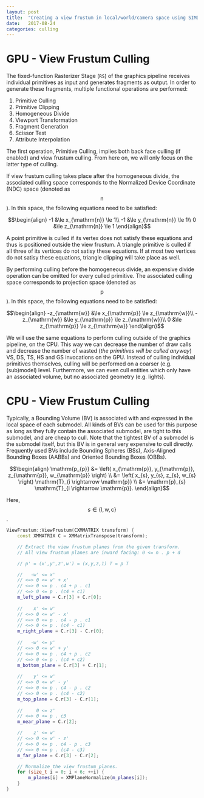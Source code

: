 ```yaml
---
layout: post
title:  "Creating a view frustum in local/world/camera space using SIMD"
date:   2017-08-24
categories: culling
---
```


# GPU - View Frustum Culling
The fixed-function Rasterizer Stage (`RS`) of the graphics pipeline receives individual primitives as input and generates fragments as output. In order to generate these fragments, multiple functional operations are performed:
1. Primitive Culling
2. Primitive Clipping
3. Homogeneous Divide
4. Viewport Transformation
5. Fragment Generation
6. Scissor Test
7. Attribute Interpolation

The first operation, Primitive Culling, implies both back face culling (if enabled) and view frustum culling. From here on, we will only focus on the latter type of culling. 

If view frustum culling takes place after the homogeneous divide, the associated culling space corresponds to the Normalized Device Coordinate (NDC) space (denoted as $$\mathrm{n}$$). In this space, the following equations need to be satisfied:

$$\begin{align}
-1 &\le x_{\mathrm{n}} \le 1\\
-1 &\le y_{\mathrm{n}} \le 1\\
0 &\le z_{\mathrm{n}} \le 1
\end{align}$$

A point primitive is culled if its vertex does not satisfy these equations and thus is positioned outside the view frustum. A triangle primitive is culled if all three of its vertices do not satisy these equations. If at most two vertices do not satisy these equations, triangle clipping will take place as well.

By performing culling before the homogeneous divide, an expensive divide operation can be omitted for every culled primitive. The associated culling space corresponds to projection space (denoted as $$\mathrm{p}$$). In this space, the following equations need to be satisfied:

$$\begin{align}
-z_{\mathrm{w}} &\le x_{\mathrm{p}} \le z_{\mathrm{w}}\\
-z_{\mathrm{w}} &\le y_{\mathrm{p}} \le z_{\mathrm{w}}\\
0 &\le z_{\mathrm{p}} \le z_{\mathrm{w}}
\end{align}$$

We will use the same equations to perform culling outside of the graphics pipeline, on the CPU. This way we can decrease the number of draw calls and decrease the number of wasted (*the primitives will be culled anyway*) VS, DS, TS, HS and GS invocations on the GPU. Instead of culling individual primitives themselves, culling will be performed on a coarser (e.g. (sub)model) level. Furthermore, we can even cull entities which only have an associated volume, but no associated geometry (e.g. lights).

# CPU - View Frustum Culling
Typically, a Bounding Volume (BV) is associated with and expressed in the local space of each submodel. All kinds of BVs can be used for this purpose as long as they fully contain the associated submodel, are tight to this submodel, and are cheap to cull. Note that the tightest BV of a submodel is the submodel itself, but this BV is in general very expensive to cull directly. Frequently used BVs include Bounding Spheres (BSs),  Axis-Aligned Bounding Boxes (AABBs) and Oriented Bounding Boxes (OBBs).

$$\begin{align}
\mathrm{p_{p}} 
&= \left( x_{\mathrm{p}}, y_{\mathrm{p}}, z_{\mathrm{p}}, w_{\mathrm{p}} \right) \\
&= \left( x_{s}, y_{s}, z_{s}, w_{s} \right) \mathrm{T}_{i \rightarrow \mathrm{p}} \\
&= \mathrm{p}_{s} \mathrm{T}_{i \rightarrow \mathrm{p}}.
\end{align}$$

Here, $$s \in \{\mathrm{l}, \mathrm{w}, \mathrm{c}\}$$.

```c++
ViewFrustum::ViewFrustum(CXMMATRIX transform) {
	const XMMATRIX C = XMMatrixTranspose(transform);

	// Extract the view frustum planes from the given transform.
	// All view frustum planes are inward facing: 0 <= n . p + d

	// p' = (x',y',z',w') = (x,y,z,1) T = p T

	//   -w' <= x'
	// <=> 0 <= w' + x'
	// <=> 0 <= p . c4 + p . c1
	// <=> 0 <= p . (c4 + c1)
	m_left_plane = C.r[3] + C.r[0];
		
	//    x' <= w'
	// <=> 0 <= w' - x'
	// <=> 0 <= p . c4 - p . c1
	// <=> 0 <= p . (c4 - c1)
	m_right_plane = C.r[3] - C.r[0];
		
	//   -w' <= y'
	// <=> 0 <= w' + y'
	// <=> 0 <= p . c4 + p . c2
	// <=> 0 <= p . (c4 + c2)
	m_bottom_plane = C.r[3] + C.r[1];
		
	//    y' <= w'
	// <=> 0 <= w' - y'
	// <=> 0 <= p . c4 - p . c2
	// <=> 0 <= p . (c4 - c2)
	m_top_plane = C.r[3] - C.r[1];
		
	//     0 <= z'
	// <=> 0 <= p . c3
	m_near_plane = C.r[2];

	//    z' <= w'
	// <=> 0 <= w' - z'
	// <=> 0 <= p . c4 - p . c3
	// <=> 0 <= p . (c4 - c3)
	m_far_plane = C.r[3] - C.r[2];

	// Normalize the view frustum planes.
	for (size_t i = 0; i < 6; ++i) {
	    m_planes[i] = XMPlaneNormalize(m_planes[i]);
	}
}
```
